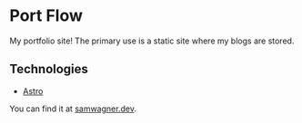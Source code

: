 # Port Flow

My portfolio site! The primary use is a static site where my blogs are stored.

## Technologies

- [Astro](https://astro.build)

You can find it at [samwagner.dev](https://samwagner.dev).
